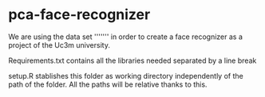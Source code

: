 # pca-face-recognizer
We are using the data set ''''''' in order to create a face recognizer as a project of the Uc3m university.

Requirements.txt contains all the libraries needed separated by a line break

setup.R stablishes this folder as working directory independently of the path of the folder.
All the paths will be relative thanks to this.
